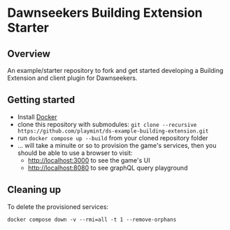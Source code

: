 # Dawnseekers Building Extension Starter

## Overview

An example/starter repository to fork and get started developing a Building Extension and client plugin for Dawnseekers.

## Getting started

* Install [Docker](https://docs.docker.com/get-docker/)
* clone this repository with submodules: `git clone --recursive https://github.com/playmint/ds-example-building-extension.git`
* run `docker compose up --build` from your cloned repository folder
* ... will take a minuite or so to provision the game's services, then you should be able to use a browser to visit:
    * [http://localhost:3000](http://localhost:3000) to see the game's UI
    * [http://localhost:8080](http://localhost:8080) to see graphQL query playground

## Cleaning up

To delete the provisioned services:

```
docker compose down -v --rmi=all -t 1 --remove-orphans
```
